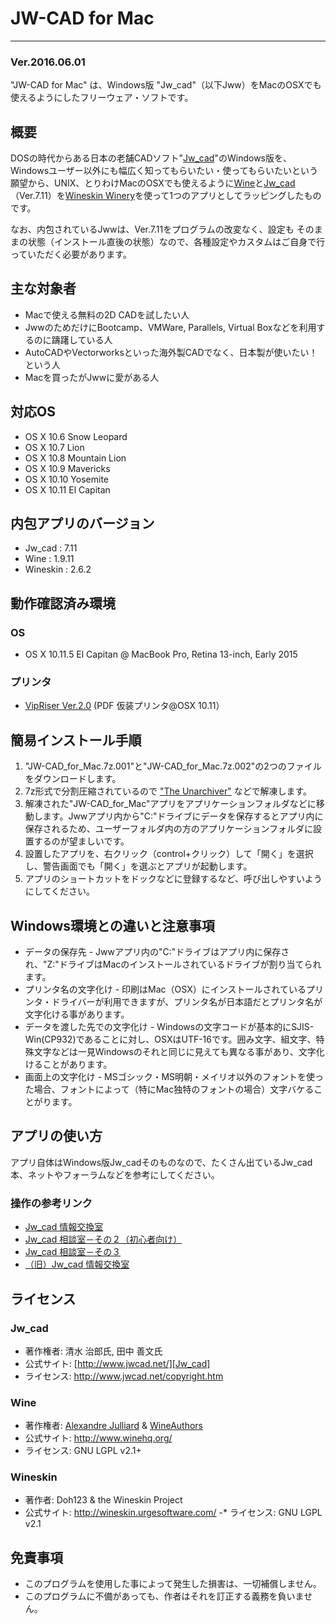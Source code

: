 # JW-CAD for Mac
---
### Ver.2016.06.01
"JW-CAD for Mac" は、Windows版 "Jw_cad"（以下Jww）をMacのOSXでも使えるようにしたフリーウェア・ソフトです。
## 概要
DOSの時代からある日本の老舗CADソフト"[Jw_cad]"のWindows版を、Windowsユーザー以外にも幅広く知ってもらいたい・使ってもらいたいという願望から、UNIX、とりわけMacのOSXでも使えるように[Wine]と[Jw_cad]（Ver.7.11）を[Wineskin Winery]を使って1つのアプリとしてラッピングしたものです。

なお、内包されているJwwは、Ver.7.11をプログラムの改変なく、設定も そのままの状態（インストール直後の状態）なので、各種設定やカスタムはご自身で行っていただく必要があります。
## 主な対象者
  - Macで使える無料の2D CADを試したい人
  - JwwのためだけにBootcamp、VMWare, Parallels, Virtual Boxなどを利用するのに躊躇している人
  - AutoCADやVectorworksといった海外製CADでなく、日本製が使いたい！という人
  - Macを買ったがJwwに愛がある人
## 対応OS
  - OS X 10.6 Snow Leopard
  - OS X 10.7 Lion
  - OS X 10.8 Mountain Lion
  - OS X 10.9 Mavericks
  - OS X 10.10 Yosemite
  - OS X 10.11 El Capitan
## 内包アプリのバージョン
  - Jw_cad : 7.11
  - Wine : 1.9.11
  - Wineskin : 2.6.2
## 動作確認済み環境
### OS
  - OS X 10.11.5 El Capitan @ MacBook Pro, Retina 13-inch, Early 2015
### プリンタ
  - [VipRiser Ver.2.0][VipRiser] (PDF 仮装プリンタ@OSX 10.11）
## 簡易インストール手順
1. "JW-CAD_for_Mac.7z.001"と"JW-CAD_for_Mac.7z.002"の2つのファイルをダウンロードします。
2. 7z形式で分割圧縮されているので ["The Unarchiver"][Unarchiver] などで解凍します。
2. 解凍された"JW-CAD_for_Mac"アプリをアプリケーションフォルダなどに移動します。Jwwアプリ内から"C:"ドライブにデータを保存するとアプリ内に保存されるため、ユーザーフォルダ内の方のアプリケーションフォルダに設置するのが望ましいです。
3. 設置したアプリを、右クリック（control+クリック）して「開く」を選択し、警告画面でも「開く」を選ぶとアプリが起動します。
4. アプリのショートカットをドックなどに登録するなど、呼び出しやすいようにしてください。
## Windows環境との違いと注意事項
  - データの保存先 - Jwwアプリ内の"C:"ドライブはアプリ内に保存され、"Z:"ドライブはMacのインストールされているドライブが割り当てられます。
  - プリンタ名の文字化け - 印刷はMac（OSX）にインストールされているプリンタ・ドライバーが利用できますが、プリンタ名が日本語だとプリンタ名が文字化ける事があります。
  - データを渡した先での文字化け - Windowsの文字コードが基本的にSJIS-Win(CP932)であることに対し、OSXはUTF-16です。囲み文字、組文字、特殊文字などは一見Windowsのそれと同じに見えても異なる事があり、文字化けることがあります。
  - 画面上の文字化け - MSゴシック・MS明朝・メイリオ以外のフォントを使った場合、フォントによって（特にMac独特のフォントの場合）文字バケることがります。
## アプリの使い方
アプリ自体はWindows版Jw_cadそのものなので、たくさん出ているJw_cad本、ネットやフォーラムなどを参考にしてください。
### 操作の参考リンク
  - [Jw_cad 情報交換室][link3]
  - [Jw_cad 相談室－その２（初心者向け）][link2]
  - [Jw_cad 相談室－その３][link3]
  - [（旧）Jw_cad 情報交換室][link1]
## ライセンス
### Jw_cad
- 著作権者: 清水 治郎氏, 田中 善文氏
- 公式サイト: [http://www.jwcad.net/][Jw_cad]
- ライセンス: http://www.jwcad.net/copyright.htm
### Wine
- 著作権者: [Alexandre Julliard][OriginalWineAuthor] & [WineAuthors]
- 公式サイト: http://www.winehq.org/
- ライセンス: GNU LGPL v2.1+
### Wineskin
- 著作者: Doh123 & the Wineskin Project
- 公式サイト: http://wineskin.urgesoftware.com/
-* ライセンス: GNU LGPL v2.1
## 免責事項
  - このプログラムを使用した事によって発生した損害は、一切補償しません。
  - このプログラムに不備があっても、作者はそれを訂正する義務を負いません。

   [Jw_cad]: <http://www.jwcad.net/>
   [Wine]: <http://ja.wikipedia.org/wiki/Wine>
   [Wineskin Winery]: <http://wineskin.urgesoftware.com/>
   [VipRiser]: <https://onflapp.wordpress.com/vipriser/>
   [OriginalWineAuthor]: <https://en.wikipedia.org/wiki/Alexandre_Julliard>
   [WineAuthors]: <https://source.winehq.org/source/AUTHORS>
   [Unarchiver]: <https://itunes.apple.com/jp/app/the-unarchiver/id425424353>
   [link1]: <http://www.jwcad.net/bbs2/c-board.cgi?id=001>
   [link2]: <http://www.jwcad.net/bbs2/c-board.cgi?id=004>
   [link3]: <http://www.jwcad.net/bbs2/c-board.cgi?id=002>
   [link4]: <http://www.jwcad.net/bbs2/c-board.cgi?id=003>
